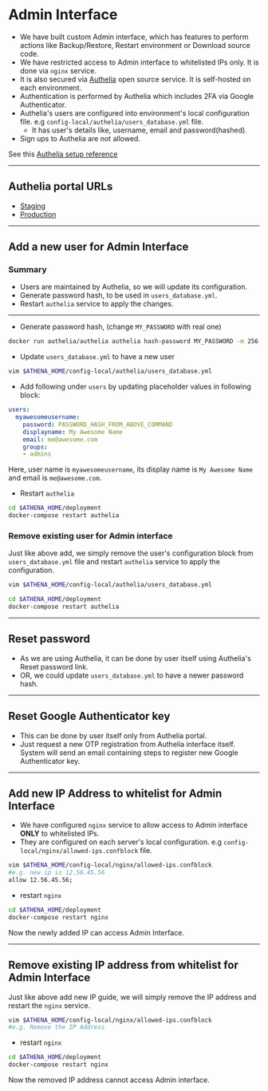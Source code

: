 # Admin Interface

- We have built custom Admin interface, which has features to perform actions like Backup/Restore, Restart environment or Download source code.
- We have restricted access to Admin interface to whitelisted IPs only. It is done via `nginx` service.
- It is also secured via [Authelia](https://github.com/authelia/authelia) open source service. It is self-hosted on each environment.
- Authentication is performed by Authelia which includes 2FA via Google Authenticator.
- Authelia's users are configured into environment's local configuration file. e.g `config-local/authelia/users_database.yml` file.
    - It has user's details like, username, email and password(hashed).
- Sign ups to Authelia are not allowed.

See this [Authelia setup reference](./authelia.md)

-------------

## Authelia portal URLs

- [Staging](https://authelia-athena2.clariusgroup.com)
- [Production](https://authelia.clariusgroup.com)

------------

## Add a new user for Admin Interface
### Summary
- Users are maintained by Authelia, so we will update its configuration.
- Generate password hash, to be used in `users_database.yml`.
- Restart `authelia` service to apply the changes.

------------

- Generate password hash, (change `MY_PASSWORD` with real one)
```bash
docker run authelia/authelia authelia hash-password MY_PASSWORD -m 256
```

- Update `users_database.yml` to have a new user

```bash
vim $ATHENA_HOME/config-local/authelia/users_database.yml
```

- Add following under `users` by updating placeholder values in following block:

```yml
users:
  myawesomeusername:
    password: PASSWORD_HASH_FROM_ABOVE_COMMAND
    displayname: My Awesome Name
    email: me@awesome.com
    groups:
    - admins
```

Here, user name is `myawesomeusername`, its display name is `My Awesome Name` and email is `me@awesome.com`.

- Restart `authelia`

```bash
cd $ATHENA_HOME/deployment
docker-compose restart authelia
```

### Remove existing user for Admin interface

Just like above add, we simply remove the user's configuration block from `users_database.yml` file and restart `authelia` service to apply the configuration.

```bash
vim $ATHENA_HOME/config-local/authelia/users_database.yml

cd $ATHENA_HOME/deployment
docker-compose restart authelia
```
-----------------------

## Reset password

- As we are using Authelia, it can be done by user itself using Authelia's Reset password link.
- OR, we could update `users_database.yml` to have a newer password hash.

------------------------

## Reset Google Authenticator key
- This can be done by user itself only from Authelia portal.
- Just request a new OTP registration from Authelia interface itself. System will send an email containing steps to register new Google Authenticator key.

------------------------

## Add new IP Address to whitelist for Admin Interface

- We have configured `nginx` service to allow access to Admin interface **ONLY** to whitelisted IPs.
- They are configured on each server's local configuration. e.g `config-local/nginx/allowed-ips.confblock` file.

```bash
vim $ATHENA_HOME/config-local/nginx/allowed-ips.confblock
#e.g. new ip is 12.56.45.56
allow 12.56.45.56;
```

- restart `nginx`

```bash
cd $ATHENA_HOME/deployment
docker-compose restart nginx
```

Now the newly added IP can access Admin Interface.

--------------------------

## Remove existing IP address from whitelist for Admin Interface
Just like above add new IP guide, we will simply remove the IP address and restart the `nginx` service.

```bash
vim $ATHENA_HOME/config-local/nginx/allowed-ips.confblock
#e.g. Remove the IP Address 
```

- restart `nginx`

```bash
cd $ATHENA_HOME/deployment
docker-compose restart nginx
```

Now the removed IP address cannot access Admin interface.